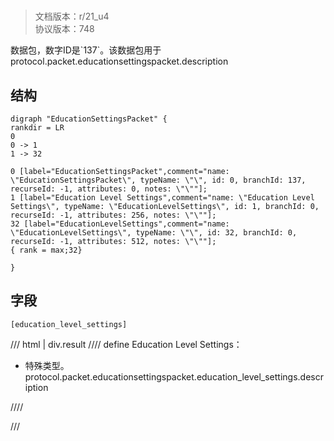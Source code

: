 # <!-- md:samp EducationSettingsPacket -->

> 文档版本：r/21_u4<br/>协议版本：748

<!-- md:samp EducationSettingsPacket -->数据包，数字ID是`137`。该数据包用于protocol.packet.educationsettingspacket.description

## 结构

```viz
digraph "EducationSettingsPacket" {
rankdir = LR
0
0 -> 1
1 -> 32

0 [label="EducationSettingsPacket",comment="name: \"EducationSettingsPacket\", typeName: \"\", id: 0, branchId: 137, recurseId: -1, attributes: 0, notes: \"\""];
1 [label="Education Level Settings",comment="name: \"Education Level Settings\", typeName: \"EducationLevelSettings\", id: 1, branchId: 0, recurseId: -1, attributes: 256, notes: \"\""];
32 [label="EducationLevelSettings",comment="name: \"EducationLevelSettings\", typeName: \"\", id: 32, branchId: 0, recurseId: -1, attributes: 512, notes: \"\""];
{ rank = max;32}

}

```

## 字段

```title='EducationSettingsPacket'
[education_level_settings]
```

/// html | div.result
//// define
Education Level Settings：[<!-- md:samp EducationLevelSettings -->](../types/educationlevelsettings.md)

- 特殊类型。protocol.packet.educationsettingspacket.education_level_settings.description


////

///

